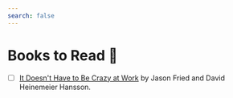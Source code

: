 ```yaml
---
search: false
---
```


# Books to Read 📖

-   [ ] [It Doesn't Have to Be Crazy at Work](https://basecamp.com/books/calm) by Jason Fried and David Heinemeier Hansson.
